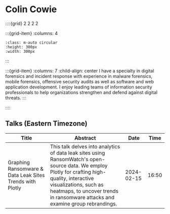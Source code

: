 # Colin Cowie

::::{grid} 2 2 2 2

:::{grid-item}
:columns: 4

```{image} ../images/speakers/ColinCowie.png
:class: m-auto circular
:height: 300px
:width: 300px
```

:::

:::{grid-item}
:columns: 7
:child-align: center
I have a specialty in digital forensics and incident response with experience in malware forensics, mobile forensics, offensive security audits as well as software and web application development. I enjoy leading teams of information security professionals to help organizations strengthen and defend against digital threats.
:::

::::

## Talks (Eastern Timezone)

| Title | Abstract | Date | Time |
| ----- | -------- | ---- | ---- |
| Graphing Ransomware & Data Leak Sites Trends with Plotly | This talk delves into analytics of data leak sites using RansomWatch's open-source data. We employ Plotly for crafting high-quality, interactive visualizations, such as heatmaps, to uncover trends in ransomware attacks and examine group rebrandings. | 2024-02-15 | 16:50 |
